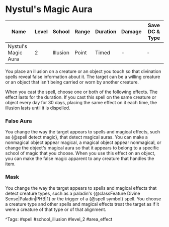 # Nystul's Magic Aura

| Name | Level | School | Range | Duration | Damage | Save DC & Type |
|------|-------|--------|-------|----------|--------|----------------|
| Nystul's Magic Aura | 2 | Illusion | Point | Timed | - | - |

You place an illusion on a creature or an object you touch so that divination spells reveal false information about it. The target can be a willing creature or an object that isn't being carried or worn by another creature.

When you cast the spell, choose one or both of the following effects. The effect lasts for the duration. If you cast this spell on the same creature or object every day for 30 days, placing the same effect on it each time, the illusion lasts until it is dispelled.

### False Aura

You change the way the target appears to spells and magical effects, such as {@spell detect magic}, that detect magical auras. You can make a nonmagical object appear magical, a magical object appear nonmagical, or change the object's magical aura so that it appears to belong to a specific school of magic that you choose. When you use this effect on an object, you can make the false magic apparent to any creature that handles the item.

### Mask

You change the way the target appears to spells and magical effects that detect creature types, such as a paladin's {@classFeature Divine Sense|Paladin|PHB|1} or the trigger of a {@spell symbol} spell. You choose a creature type and other spells and magical effects treat the target as if it were a creature of that type or of that alignment.

^Tags: #spell #school_illusion #level_2 #area_effect